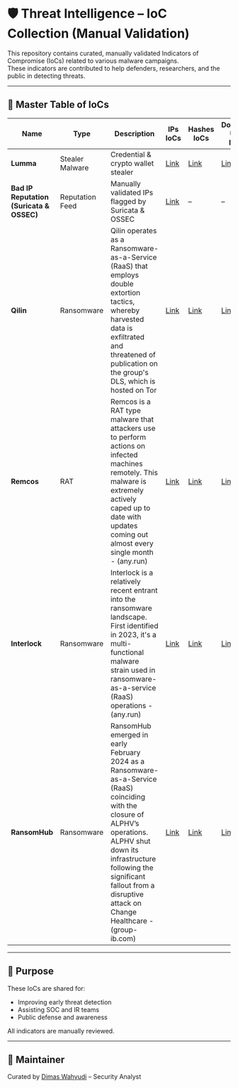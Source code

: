 # 🛡️ Threat Intelligence – IoC Collection (Manual Validation)

This repository contains curated, manually validated Indicators of Compromise (IoCs) related to various malware campaigns.  
These indicators are contributed to help defenders, researchers, and the public in detecting threats.

---

## 📘 Master Table of IoCs

| Name      | Type             | Description                             | IPs IoCs              | Hashes IoCs              | Domain-URL IoCs         | Last Validated |
|-----------|------------------|-----------------------------------------|------------------------|------------------------|--------------------------|----------------|
| **Lumma** | Stealer Malware| Credential & crypto wallet stealer | [Link](https://github.com/dimaswahyudi7/IoC-Collections/blob/main/Lumma%20Stealer/ips.txt) | [Link](https://github.com/dimaswahyudi7/IoC-Collections/blob/main/Lumma%20Stealer/hashes) | [Link](https://github.com/dimaswahyudi7/IoC-Collections/blob/main/Lumma%20Stealer/domain-urls.txt) | May 2025|
| **Bad IP Reputation (Suricata & OSSEC)** | Reputation Feed | Manually validated IPs flagged by Suricata & OSSEC | [Link](https://github.com/dimaswahyudi7/IoC-Collections/blob/main/Bad%20IP%20Reputation/ips.txt) | – | – | May 2025 |
| **Qilin** | Ransomware | Qilin operates as a Ransomware-as-a-Service (RaaS) that employs double extortion tactics, whereby harvested data is exfiltrated and threatened of publication on the group's DLS, which is hosted on Tor | [Link](https://github.com/dimaswahyudi7/IoC-Collections/blob/main/Qilin/ips) | [Link](https://github.com/dimaswahyudi7/IoC-Collections/blob/main/Qilin/hashes) | [Link](https://github.com/dimaswahyudi7/IoC-Collections/blob/main/Qilin/domain-urls) | May 2025|
| **Remcos** | RAT | Remcos is a RAT type malware that attackers use to perform actions on infected machines remotely. This malware is extremely actively caped up to date with updates coming out almost every single month - (any.run) | [Link](https://github.com/dimaswahyudi7/IoC-Collections/blob/main/Remcos/ips) | [Link](https://github.com/dimaswahyudi7/IoC-Collections/blob/main/Remcos/hashes) | [Link](https://github.com/dimaswahyudi7/IoC-Collections/blob/main/Remcos/domain-urls) | May 2025|
| **Interlock** | Ransomware | Interlock is a relatively recent entrant into the ransomware landscape. First identified in 2023, it's a multi-functional malware strain used in ransomware-as-a-service (RaaS) operations - (any.run) | [Link](https://github.com/dimaswahyudi7/IoC-Collections/blob/main/Interlock/ips) | [Link](https://github.com/dimaswahyudi7/IoC-Collections/blob/main/Interlock/hashes) | [Link](https://github.com/dimaswahyudi7/IoC-Collections/blob/main/Interlock/domain-urls) | May 2025|
| **RansomHub** | Ransomware | RansomHub emerged in early February 2024 as a Ransomware-as-a-Service (RaaS) coinciding with the closure of ALPHV’s operations. ALPHV shut down its infrastructure following the significant fallout from a disruptive attack on Change Healthcare - (group-ib.com) | [Link](https://github.com/dimaswahyudi7/IoC-Collections/blob/main/RansomHub/ips) | [Link](https://github.com/dimaswahyudi7/IoC-Collections/blob/main/RansomHub/hashes) | [Link](https://github.com/dimaswahyudi7/IoC-Collections/blob/main/RansomHub/domain-urls) | May 2025|

---

## 🙌 Purpose
These IoCs are shared for:
- Improving early threat detection
- Assisting SOC and IR teams
- Public defense and awareness

All indicators are manually reviewed.

---

## 🙋 Maintainer
Curated by [Dimas Wahyudi](https://www.linkedin.com/in/dimaswahyudi/) – Security Analyst
